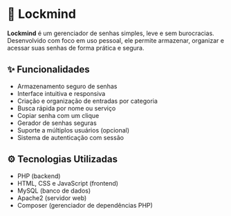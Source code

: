 # 🔐 Lockmind

**Lockmind** é um gerenciador de senhas simples, leve e sem burocracias. Desenvolvido com foco em uso pessoal, ele permite armazenar, organizar e acessar suas senhas de forma prática e segura.

## ✨ Funcionalidades

- Armazenamento seguro de senhas
- Interface intuitiva e responsiva
- Criação e organização de entradas por categoria
- Busca rápida por nome ou serviço
- Copiar senha com um clique
- Gerador de senhas seguras
- Suporte a múltiplos usuários (opcional)
- Sistema de autenticação com sessão

## ⚙️ Tecnologias Utilizadas

- PHP (backend)
- HTML, CSS e JavaScript (frontend)
- MySQL (banco de dados)
- Apache2 (servidor web)
- Composer (gerenciador de dependências PHP)